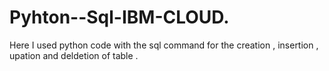 # Pyhton--Sql-IBM-CLOUD.
Here I used python code with the sql command for the creation , insertion , upation and deldetion of table . 
